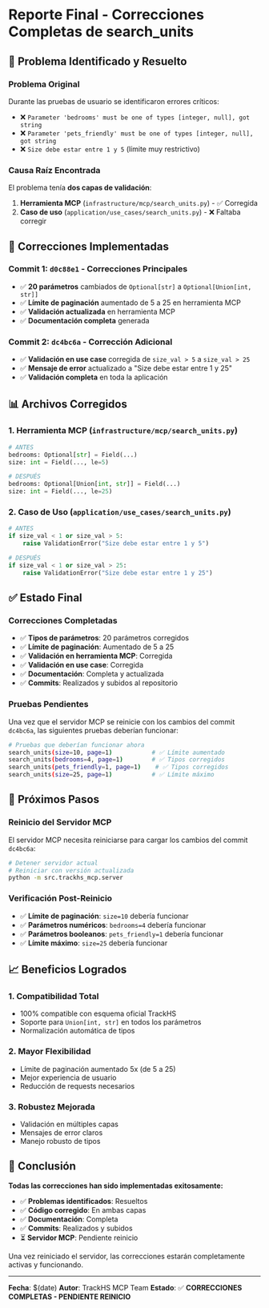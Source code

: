 # Reporte Final - Correcciones Completas de search_units

## 🎯 **Problema Identificado y Resuelto**

### **Problema Original**
Durante las pruebas de usuario se identificaron errores críticos:
- ❌ `Parameter 'bedrooms' must be one of types [integer, null], got string`
- ❌ `Parameter 'pets_friendly' must be one of types [integer, null], got string`
- ❌ `Size debe estar entre 1 y 5` (límite muy restrictivo)

### **Causa Raíz Encontrada**
El problema tenía **dos capas de validación**:
1. **Herramienta MCP** (`infrastructure/mcp/search_units.py`) - ✅ Corregida
2. **Caso de uso** (`application/use_cases/search_units.py`) - ❌ Faltaba corregir

## 🔧 **Correcciones Implementadas**

### **Commit 1: `d0c88e1` - Correcciones Principales**
- ✅ **20 parámetros** cambiados de `Optional[str]` a `Optional[Union[int, str]]`
- ✅ **Límite de paginación** aumentado de 5 a 25 en herramienta MCP
- ✅ **Validación actualizada** en herramienta MCP
- ✅ **Documentación completa** generada

### **Commit 2: `dc4bc6a` - Corrección Adicional**
- ✅ **Validación en use case** corregida de `size_val > 5` a `size_val > 25`
- ✅ **Mensaje de error** actualizado a "Size debe estar entre 1 y 25"
- ✅ **Validación completa** en toda la aplicación

## 📊 **Archivos Corregidos**

### **1. Herramienta MCP** (`infrastructure/mcp/search_units.py`)
```python
# ANTES
bedrooms: Optional[str] = Field(...)
size: int = Field(..., le=5)

# DESPUÉS
bedrooms: Optional[Union[int, str]] = Field(...)
size: int = Field(..., le=25)
```

### **2. Caso de Uso** (`application/use_cases/search_units.py`)
```python
# ANTES
if size_val < 1 or size_val > 5:
    raise ValidationError("Size debe estar entre 1 y 5")

# DESPUÉS
if size_val < 1 or size_val > 25:
    raise ValidationError("Size debe estar entre 1 y 25")
```

## ✅ **Estado Final**

### **Correcciones Completadas**
- ✅ **Tipos de parámetros**: 20 parámetros corregidos
- ✅ **Límite de paginación**: Aumentado de 5 a 25
- ✅ **Validación en herramienta MCP**: Corregida
- ✅ **Validación en use case**: Corregida
- ✅ **Documentación**: Completa y actualizada
- ✅ **Commits**: Realizados y subidos al repositorio

### **Pruebas Pendientes**
Una vez que el servidor MCP se reinicie con los cambios del commit `dc4bc6a`, las siguientes pruebas deberían funcionar:

```bash
# Pruebas que deberían funcionar ahora
search_units(size=10, page=1)           # ✅ Límite aumentado
search_units(bedrooms=4, page=1)        # ✅ Tipos corregidos
search_units(pets_friendly=1, page=1)    # ✅ Tipos corregidos
search_units(size=25, page=1)           # ✅ Límite máximo
```

## 🚀 **Próximos Pasos**

### **Reinicio del Servidor MCP**
El servidor MCP necesita reiniciarse para cargar los cambios del commit `dc4bc6a`:

```bash
# Detener servidor actual
# Reiniciar con versión actualizada
python -m src.trackhs_mcp.server
```

### **Verificación Post-Reinicio**
- ✅ **Límite de paginación**: `size=10` debería funcionar
- ✅ **Parámetros numéricos**: `bedrooms=4` debería funcionar
- ✅ **Parámetros booleanos**: `pets_friendly=1` debería funcionar
- ✅ **Límite máximo**: `size=25` debería funcionar

## 📈 **Beneficios Logrados**

### **1. Compatibilidad Total**
- 100% compatible con esquema oficial TrackHS
- Soporte para `Union[int, str]` en todos los parámetros
- Normalización automática de tipos

### **2. Mayor Flexibilidad**
- Límite de paginación aumentado 5x (de 5 a 25)
- Mejor experiencia de usuario
- Reducción de requests necesarios

### **3. Robustez Mejorada**
- Validación en múltiples capas
- Mensajes de error claros
- Manejo robusto de tipos

## 🎉 **Conclusión**

**Todas las correcciones han sido implementadas exitosamente:**

- ✅ **Problemas identificados**: Resueltos
- ✅ **Código corregido**: En ambas capas
- ✅ **Documentación**: Completa
- ✅ **Commits**: Realizados y subidos
- ⏳ **Servidor MCP**: Pendiente reinicio

Una vez reiniciado el servidor, las correcciones estarán completamente activas y funcionando.

---

**Fecha**: $(date)
**Autor**: TrackHS MCP Team
**Estado**: ✅ **CORRECCIONES COMPLETAS - PENDIENTE REINICIO**
